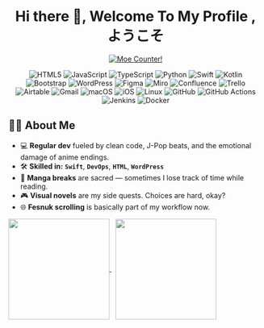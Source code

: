<!-- <img src="./31. Summer_11zon.jpg" width="1000"/> !-->

<h1 align="center"> Hi there 👋, Welcome To My Profile , ようこそ</h1>

<p align="center">
  <a href="https://count.getloli.com" target="_blank">
    <img alt="Moe Counter!" src="https://count.getloli.com/@armstrony?name=armstrony&theme=booru-jaypee&padding=7&offset=0&align=top&scale=1&pixelated=1&darkmode=auto">
  </a>
</p>

<p align="center">
  <!-- Programming Languages -->
  <img alt="HTML5" src="https://img.shields.io/badge/HTML5-E34F26?style=for-the-badge&logo=html5&logoColor=white" />
  <img alt="JavaScript" src="https://img.shields.io/badge/JavaScript-F7DF1E?style=for-the-badge&logo=javascript&logoColor=black" />
  <img alt="TypeScript" src="https://img.shields.io/badge/TypeScript-3178C6?style=for-the-badge&logo=typescript&logoColor=white" />
  <img alt="Python" src="https://img.shields.io/badge/Python-3776AB?style=for-the-badge&logo=python&logoColor=white" />
  <img alt="Swift" src="https://img.shields.io/badge/Swift-FA7343?style=for-the-badge&logo=swift&logoColor=white" />
  <img alt="Kotlin" src="https://img.shields.io/badge/Kotlin-7F52FF?style=for-the-badge&logo=kotlin&logoColor=white" />

  <!-- Frameworks / Tools -->
  <img alt="Bootstrap" src="https://img.shields.io/badge/Bootstrap-7952B3?style=for-the-badge&logo=bootstrap&logoColor=white" />
  <img alt="WordPress" src="https://img.shields.io/badge/WordPress-21759B?style=for-the-badge&logo=wordpress&logoColor=white" />
  <img alt="Figma" src="https://img.shields.io/badge/Figma-F24E1E?style=for-the-badge&logo=figma&logoColor=white" />
  <img alt="Miro" src="https://img.shields.io/badge/Miro-050038?style=for-the-badge&logo=miro&logoColor=yellow" />
  <img alt="Confluence" src="https://img.shields.io/badge/Confluence-172B4D?style=for-the-badge&logo=confluence&logoColor=white" />
  <img alt="Trello" src="https://img.shields.io/badge/Trello-0052CC?style=for-the-badge&logo=trello&logoColor=white" />
  <img alt="Airtable" src="https://img.shields.io/badge/Airtable-FF6F00?style=for-the-badge&logo=airtable&logoColor=white" />
  <img alt="Gmail" src="https://img.shields.io/badge/Gmail-EA4335?style=for-the-badge&logo=gmail&logoColor=white" />

  <!-- Platforms -->
  <img alt="macOS" src="https://img.shields.io/badge/macOS-000000?style=for-the-badge&logo=apple&logoColor=white" />
  <img alt="iOS" src="https://img.shields.io/badge/iOS-000000?style=for-the-badge&logo=apple&logoColor=white" />
  <img alt="Linux" src="https://img.shields.io/badge/Linux-FCC624?style=for-the-badge&logo=linux&logoColor=black" />

  <!-- DevOps -->
  <img alt="GitHub" src="https://img.shields.io/badge/GitHub-181717?style=for-the-badge&logo=github&logoColor=white" />
  <img alt="GitHub Actions" src="https://img.shields.io/badge/GitHub_Actions-2088FF?style=for-the-badge&logo=githubactions&logoColor=white" />
  <img alt="Jenkins" src="https://img.shields.io/badge/Jenkins-D24939?style=for-the-badge&logo=jenkins&logoColor=white" />
  <img alt="Docker" src="https://img.shields.io/badge/Docker-2496ED?style=for-the-badge&logo=docker&logoColor=white" />
</p>


<h2>🧑‍💻 About Me</h2>

<ul>
  <li>💻 <strong>Regular dev</strong> fueled by clean code, J-Pop beats, and the emotional damage of anime endings.</li>
  <li>🛠️ <strong>Skilled in:</strong> <code><strong>Swift</strong></code>, <code><strong>DevOps</strong></code>, <code><strong>HTML</strong></code>, <code><strong>WordPress</strong></code></li>

  <li>📖 <strong>Manga breaks</strong> are sacred — sometimes I lose track of time while reading.</li>
  <li>🎮 <strong>Visual novels</strong> are my side quests. Choices are hard, okay?</li>
  <li>🌐 <strong>Fesnuk scrolling</strong> is basically part of my workflow now.</li>
</ul>

<a href="https://github.com/armstrony/github-readme-stats">
  <img height=200 align="center" src="https://github-readme-stats.vercel.app/api?username=armstrony&theme=radical&show_icons=true&hide_title=true&card_width=320" />
</a>
&nbsp;
<a href="https://github.com/armstrony/convoychat">
  <img height=200 align="center" src="https://github-readme-stats.vercel.app/api/top-langs?username=armstrony&layout=compact&langs_count=8&card_width=320&theme=radical" />
</a>






